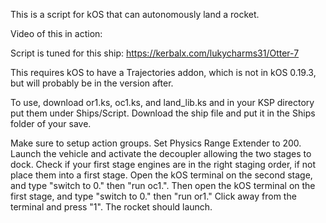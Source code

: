This is a script for kOS that can autonomously land a rocket.

Video of this in action: 

Script is tuned for this ship: https://kerbalx.com/lukycharms31/Otter-7

This requires kOS to have a Trajectories addon, which is not in kOS 0.19.3, but will probably be in the version after.

To use, download or1.ks, oc1.ks, and land_lib.ks and in your KSP directory put them under Ships/Script. Download the ship file and put it in the Ships folder of your save.

Make sure to setup action groups.
Set Physics Range Extender to 200. 
Launch the vehicle and activate the decoupler allowing the two stages to dock. 
Check if your first stage engines are in the right staging order, if not place them into a first stage. 
Open the kOS terminal on the second stage, and type "switch to 0." then "run oc1.". 
Then open the kOS terminal on the first stage, and type "switch to 0." then "run or1." 
Click away from the terminal and press "1". The rocket should launch.
